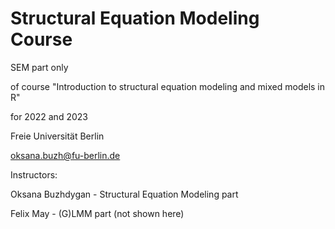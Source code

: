# Structural Equation Modeling Course

SEM part only 

of course "Introduction to structural equation modeling and mixed models in R"

for 2022 and 2023

Freie Universität Berlin

oksana.buzh@fu-berlin.de



Instructors:

Oksana Buzhdygan - Structural Equation Modeling part

Felix May - (G)LMM part (not shown here)
